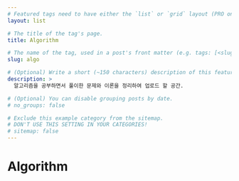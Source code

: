 ```yaml
---
# Featured tags need to have either the `list` or `grid` layout (PRO only).
layout: list

# The title of the tag's page.
title: Algorithm

# The name of the tag, used in a post's front matter (e.g. tags: [<slug>]).
slug: algo

# (Optional) Write a short (~150 characters) description of this featured tag.
description: >
  알고리즘을 공부하면서 풀이한 문제와 이론을 정리하여 업로드 할 공간.

# (Optional) You can disable grouping posts by date.
# no_groups: false

# Exclude this example category from the sitemap.
# DON'T USE THIS SETTING IN YOUR CATEGORIES!
# sitemap: false
---
```


<script async src="https://pagead2.googlesyndication.com/pagead/js/adsbygoogle.js?client=ca-pub-2493153095790277"
     crossorigin="anonymous"></script>

# Algorithm


